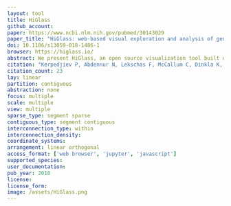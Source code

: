 ```yaml
---
layout: tool 
title: HiGlass
github_account: 
paper: https://www.ncbi.nlm.nih.gov/pubmed/30143029
paper_title: "HiGlass: web-based visual exploration and analysis of genome interaction maps"
doi: 10.1186/s13059-018-1486-1
browser: https://higlass.io/
abstract: We present HiGlass, an open source visualization tool built on web technologies that provides a rich interface for rapid, multiplex, and multiscale navigation of 2D genomic maps alongside 1D genomic tracks, allowing users to combine various data types, synchronize multiple visualization modalities, and share fully customizable views with others. We demonstrate its utility in exploring different experimental conditions, comparing the results of analyses, and creating interactive snapshots to share with collaborators and the broader public. HiGlass is accessible online at http://higlass.io and is also available as a containerized application that can be run on any platform.
citation: "Kerpedjiev P, Abdennur N, Lekschas F, McCallum C, Dinkla K, Strobelt H, et al. HiGlass: web-based visual exploration and analysis of genome interaction maps. Genome Biol. biorxiv.org; 2018;19: 125."
citation_count: 23
lay: linear
partition: contiguous
abstraction: none
focus: multiple
scale: multiple
view: multiple
sparse_type: segment sparse
contiguous_type: segment contiguous
interconnection_type: within
interconnection_density: 
coordinate_systems: 
arrangement: linear orthogonal
access_format: ['web browser', 'jupyter', 'javascript']
supported_species: 
user_documentation: 
pub_year: 2018
license: 
license_form: 
image: /assets/HiGlass.png
---
```

